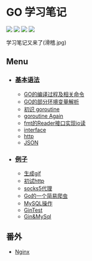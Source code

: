 # GO 学习笔记

![](https://img.shields.io/badge/Note-Golang-blue.svg?longCache=true&style=popout-square)
![](https://img.shields.io/badge/level-Freshman-brightgreen.svg?longCache=true&style=popout-square)
![](https://img.shields.io/badge/frequency-Not_sure-red.svg?longCache=true&style=popout-square) 
![](https://img.shields.io/badge/Thanks-Star-yellow.svg?longCache=true&style=popout-square) 

学习笔记又来了(滑稽.jpg)

## Menu

- ### [基本语法](https://github.com/hanqizheng/Go-Learning/tree/master/%E5%9F%BA%E6%9C%AC%E8%AF%AD%E6%B3%95)
  - [GO的编译过程及相关命令](https://github.com/hanqizheng/Go-Learning/blob/master/%E5%9F%BA%E6%9C%AC%E8%AF%AD%E6%B3%95/GOCMD.md)
  - [GO的部分环境变量解析](https://github.com/hanqizheng/Go-Learning/blob/master/%E5%9F%BA%E6%9C%AC%E8%AF%AD%E6%B3%95/GOENV.md)
  - [初识 goroutine](https://github.com/hanqizheng/Go-Learning/blob/master/%E5%9F%BA%E6%9C%AC%E8%AF%AD%E6%B3%95/goroutine.md)
  - [goroutine Again](https://github.com/hanqizheng/Go-Learning/blob/master/基本语法/goroutine2.md)
  - [fmt的Reader接口实现io读](https://github.com/hanqizheng/Go-Learning/blob/master/%E5%9F%BA%E6%9C%AC%E8%AF%AD%E6%B3%95/io.md)
  - [interface](https://github.com/hanqizheng/Go-Learning/blob/master/%E5%9F%BA%E6%9C%AC%E8%AF%AD%E6%B3%95/interface.md)
  - [http](https://github.com/hanqizheng/Go-Learning/blob/master/%E5%9F%BA%E6%9C%AC%E8%AF%AD%E6%B3%95/http.md)
  - [JSON](https://github.com/hanqizheng/Go-Learning/blob/master/%E5%9F%BA%E6%9C%AC%E8%AF%AD%E6%B3%95/json.md)

- ### [例子](https://github.com/hanqizheng/Go-Learning/tree/master/exm)
  - [生成gif](https://github.com/hanqizheng/Go-Learning/blob/master/exm/gif.go)
  - [初试http](https://github.com/hanqizheng/Go-Learning/blob/master/exm/http.go)
  - [socks5代理](https://github.com/hanqizheng/Go-Learning/blob/master/exm/socks5Proxy.go)
  - [Go的一个简易爬虫](https://github.com/hanqizheng/Go-Learning/blob/master/exm/gotut/gotut.go)
  - [MySQL操作](https://github.com/hanqizheng/Go-Learning/blob/master/exm/mysql.go)
  - [GinTest](https://github.com/hanqizheng/Go-Learning/blob/master/exm/ginTest.go)
  - [Gin&MySql](https://github.com/hanqizheng/Go-Learning/tree/master/exm/gingin)

## 番外
- [Nginx](https://github.com/hanqizheng/Go-Learning/blob/master/%E7%95%AA%E5%A4%96/Nginx.md)